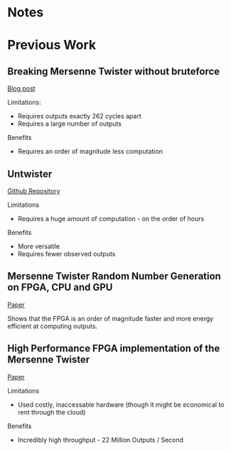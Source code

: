# Notes


# Previous Work

## Breaking Mersenne Twister without bruteforce

[Blog post](https://www.ambionics.io/blog/php-mt-rand-prediction)

Limitations: 
* Requires outputs exactly 262 cycles apart
* Requires a large number of outputs

Benefits
* Requires an order of magnitude less computation

## Untwister

[Github Repository](https://github.com/bishopfox/untwister)

Limitations
* Requires a huge amount of computation - on the order of hours

Benefits
* More versatile
* Requires fewer observed outputs

## Mersenne Twister Random Number Generation on FPGA, CPU and GPU

[Paper](http://citeseerx.ist.psu.edu/viewdoc/download?doi=10.1.1.1058.1244&rep=rep1&type=pdf)

Shows that the FPGA is an order of magnitude faster and more energy efficient at computing outputs.


## High Performance FPGA implementation of the Mersenne Twister

[Paper](http://citeseerx.ist.psu.edu/viewdoc/download?doi=10.1.1.426.2658&rep=rep1&type=pdf)

Limitations
* Used costly, inaccessable hardware (though it might be economical to rent through the cloud)

Benefits
* Incredibly high throughput - 22 Million Outputs / Second


